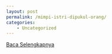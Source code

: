 ```yaml
---
layout: post
permalink: /mimpi-istri-dipukul-orang/
categories:
    - Uncategorized
---
```


[Baca Selengkapnya](/09)